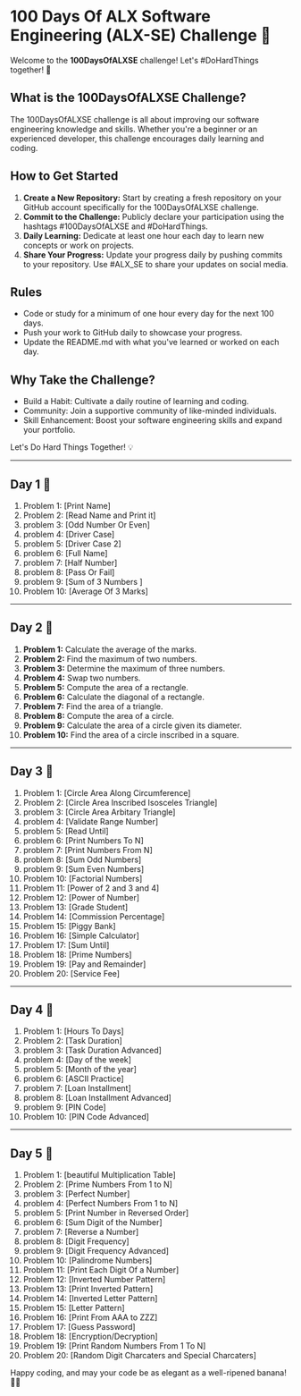 # 100 Days Of ALX Software Engineering (ALX-SE) Challenge 🚀

Welcome to the **100DaysOfALXSE** challenge! Let's #DoHardThings together! 💪

## What is the 100DaysOfALXSE Challenge?

The 100DaysOfALXSE challenge is all about improving our software engineering knowledge and skills. Whether you're a beginner or an experienced developer, this challenge encourages daily learning and coding.

## How to Get Started

1. **Create a New Repository:** Start by creating a fresh repository on your GitHub account specifically for the 100DaysOfALXSE challenge.
2. **Commit to the Challenge:** Publicly declare your participation using the hashtags #100DaysOfALXSE and #DoHardThings.
3. **Daily Learning:** Dedicate at least one hour each day to learn new concepts or work on projects.
4. **Share Your Progress:** Update your progress daily by pushing commits to your repository. Use #ALX_SE to share your updates on social media.

## Rules

- Code or study for a minimum of one hour every day for the next 100 days.
- Push your work to GitHub daily to showcase your progress.
- Update the README.md with what you've learned or worked on each day.

## Why Take the Challenge?

- Build a Habit: Cultivate a daily routine of learning and coding.
- Community: Join a supportive community of like-minded individuals.
- Skill Enhancement: Boost your software engineering skills and expand your portfolio.

Let's Do Hard Things Together! 💡

---

## Day 1 💪

1.  Problem  1: [Print Name]
2.  Problem  2: [Read Name and Print it]
3.  problem  3: [Odd Number Or Even]
4.  problem  4: [Driver Case]
5.  problem  5: [Driver Case 2]
6.  problem  6: [Full Name]
7.  problem  7: [Half Number]
8.  problem  8: [Pass Or Fail]
9.  problem  9: [Sum of 3 Numbers ]
10. Problem 10: [Average Of 3 Marks]

---

## Day 2 💪

1. **Problem 1:** Calculate the average of the marks.
2. **Problem 2:** Find the maximum of two numbers.
3. **Problem 3:** Determine the maximum of three numbers.
4. **Problem 4:** Swap two numbers.
5. **Problem 5:** Compute the area of a rectangle.
6. **Problem 6:** Calculate the diagonal of a rectangle.
7. **Problem 7:** Find the area of a triangle.
8. **Problem 8:** Compute the area of a circle.
9. **Problem 9:** Calculate the area of a circle given its diameter.
10. **Problem 10:** Find the area of a circle inscribed in a square.

---

## Day 3 💪

1.  Problem  1: [Circle Area Along Circumference]
2.  Problem  2: [Circle Area Inscribed Isosceles Triangle]
3.  problem  3: [Circle Area Arbitary Triangle]
4.  problem  4: [Validate Range Number]
5.  problem  5: [Read Until]
6.  problem  6: [Print Numbers To N]
7.  problem  7: [Print Numbers From N]
8.  problem  8: [Sum Odd Numbers]
9.  problem  9: [Sum Even Numbers]
10. Problem 10: [Factorial Numbers]
11. Problem 11: [Power of 2 and 3 and 4]
12. Problem 12: [Power of Number]
13. Problem 13: [Grade Student]
14. Problem 14: [Commission Percentage]
15. Problem 15: [Piggy Bank]
16. Problem 16: [Simple Calculator]
17. Problem 17: [Sum Until]
18. Problem 18: [Prime Numbers]
19. Problem 19: [Pay and Remainder]
20. Problem 20: [Service Fee]

---

## Day 4 💪

1.  Problem  1: [Hours To Days]
2.  Problem  2: [Task Duration]
3.  problem  3: [Task Duration Advanced]
4.  problem  4: [Day of the week]
5.  problem  5: [Month of the year]
6.  problem  6: [ASCII Practice]
7.  problem  7: [Loan Installment]
8.  problem  8: [Loan Installment Advanced]
9.  problem  9: [PIN Code]
10. Problem 10: [PIN Code Advanced]

---

## Day 5 💪


1.  Problem  1: [beautiful Multiplication Table]
2.  Problem  2: [Prime Numbers From 1 to N]
3.  problem  3: [Perfect Number]
4.  problem  4: [Perfect Numbers From 1 to N]
5.  problem  5: [Print Number in Reversed Order]
6.  problem  6: [Sum Digit of the Number]
7.  problem  7: [Reverse a Number]
8.  problem  8: [Digit Frequency]
9.  problem  9: [Digit Frequency Advanced]
10. Problem 10: [Palindrome Numbers]
11. Problem 11: [Print Each Digit Of a Number]
12. Problem 12: [Inverted Number Pattern]
13. Problem 13: [Print Inverted Pattern]
14. Problem 14: [Inverted Letter Pattern]
15. Problem 15: [Letter Pattern]
16. Problem 16: [Print From AAA to ZZZ]
17. Problem 17: [Guess Password]
18. Problem 18: [Encryption/Decryption]
19. Problem 19: [Print Random Numbers From 1 To N]
20. Problem 20: [Random Digit Charcaters and Special Charcaters]


Happy coding, and may your code be as elegant as a well-ripened banana! 🍌😄
